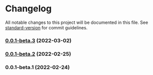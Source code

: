 # Changelog

All notable changes to this project will be documented in this file. See [standard-version](https://github.com/conventional-changelog/standard-version) for commit guidelines.

### [0.0.1-beta.3](https://github.com/vocoWone/sparrows-next/compare/v0.0.1-beta.2...v0.0.1-beta.3) (2022-03-02)

### [0.0.1-beta.2](https://github.com/vocoWone/sparrows-next/compare/v0.0.1-beta.1...v0.0.1-beta.2) (2022-02-25)

### 0.0.1-beta.1 (2022-02-24)
